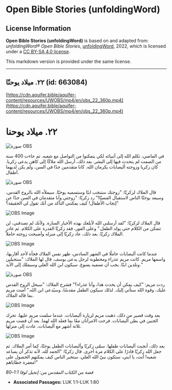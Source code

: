 # Open Bible Stories (unfoldingWord)

## License Information

**Open Bible Stories (unfoldingWord)** is based on and adapted from: _unfoldingWord® Open Bible Stories_, [unfoldingWord](https://unfoldingword.org/utw), 2022, which is licensed under a [CC BY-SA 4.0 license](https://creativecommons.org/licenses/by-sa/4.0/legalcode.en).

This markdown version is provided under the same license.



--------------------------------

## ٢٢. ميلاد يوحنّا (id: 663084)

[https://cdn.aquifer.bible/aquifer-content/resources/UWOBS/mp4/en/obs_22_360p.mp4](https://cdn.aquifer.bible/aquifer-content/resources/UWOBS/mp4/en/obs_22_360p.mp4)

٢٢. ميلاد يوحنا
===============

![صورة OBS](https://cdn.aquifer.bible/aquifer-content/resources/UWOBS/jpg/360px/obs-en-22-01.jpg)

في الماضي، تكلم الله إلى أنبيائه لكي يتمكنوا من التواصل مع شعبه. ثم جاءت 400 سنة من الصمت لم يتحدث فيها إلى البشر. بعد ذلك، أرسل الله ملاكًا إلى كاهن يدعى زكريا. كان زكريا وزوجته أليصابات يكرمان الله. كانا متقدمين جدًا في السن، ولم يكن لديهما أطفال.

![صورة OBS](https://cdn.aquifer.bible/aquifer-content/resources/UWOBS/jpg/360px/obs-en-22-02.jpg)

قال الملاك لزكريّا: "زوجتك ستنجب ابنًا وستسميه يوحنّا. سيملأه الله بالروح القدس، وسيعد يوحنّا الناس لاستقبال المسيّا!" رد زكريّا: "زوجتي وأنا متقدمان في السن جدًا عن إنجاب الأطفال! كيف يمكنني التأكد من أنك تقول لي الحقيقة؟"

![OBS Image](https://cdn.aquifer.bible/aquifer-content/resources/UWOBS/jpg/360px/obs-en-22-03.jpg)

قال الملاك لزكريّا: "لقد أرسلني الله لأبلغك بهذه الأخبار السارة. ولأنك لم تصدقني، لن تتمكن من الكلام حتى يولد الطفل." وعلى الفور، فقد زكريّا القدرة على الكلام. ثم غادر الملاك زكريّا. بعد ذلك، عاد زكريّا إلى منزله وأصبحت زوجته حاملاً.

![OBS Image](https://cdn.aquifer.bible/aquifer-content/resources/UWOBS/jpg/360px/obs-en-22-04.jpg)

عندما كانت أليصابات حاملًا في الشهر السادس، ظهر نفس الملاك فجأة لأحد أقاربها، واسمها مريم. كانت مريم عذراء ومخطوبة لرجل يدعى يوسف. قال لها الملاك: "ستحبلين وتلدين ابنًا. يجب أن تسميه يسوع. سيكون ابن الله العلي وسيملك إلى الأبد."

![صورة OBS](https://cdn.aquifer.bible/aquifer-content/resources/UWOBS/jpg/360px/obs-en-22-05.jpg)

ردت مريم: "كيف يمكن أن يحدث هذا، وأنا عذراء؟" فشرح الملاك: "سيحل الروح القدس عليك، وقوة الله ستأتي إليك. لذلك سيكون الطفل مقدسًا، وسيُدعى ابن الله." آمنت مريم بما قاله الملاك.

![OBS Image](https://cdn.aquifer.bible/aquifer-content/resources/UWOBS/jpg/360px/obs-en-22-06.jpg)

بعد وقت قصير من ذلك، ذهبت مريم لزيارة أليصابات. عندما سلمت مريم عليها، تحرك الجنين في بطن أليصابات. فرحت الامرأتان معًا بما فعله الله لهما. بعد أن قضت مريم ثلاثة أشهر مع أليصابات، عادت إلى منزلها.

![OBS Image](https://cdn.aquifer.bible/aquifer-content/resources/UWOBS/jpg/360px/obs-en-22-07.jpg)

بعد ذلك، أنجبت أليصابات طفلها. سمّى زكريّا وأليصابات الطفل يوحنّا، كما أمر الملاك. ثم جعل الله زكريّا قادرًا على الكلام مرة أخرى. قال زكريّا: "الحمد لله، لأنه تذكر أن يساعد شعبه! أنت، يا ابني، ستكون نبيّ الله العلي. ستخبر الناس كيف يمكنهم الحصول على مغفرة خطاياهم!"

*قصة من الكتاب المقدس من: إنجيل لوقا 1:1–80*

* **Associated Passages:** LUK 1:1–LUK 1:80

